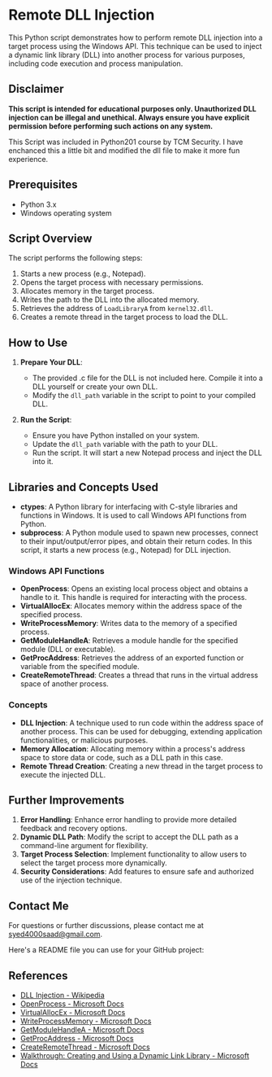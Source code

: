# Remote DLL Injection

This Python script demonstrates how to perform remote DLL injection into a target process using the Windows API. This technique can be used to inject a dynamic link library (DLL) into another process for various purposes, including code execution and process manipulation.

## Disclaimer

**This script is intended for educational purposes only. Unauthorized DLL injection can be illegal and unethical. Always ensure you have explicit permission before performing such actions on any system.** <br>

This Script was included in Python201 course by TCM Security. I have enchanced this a little bit and modified the dll file to make it more fun experience.

## Prerequisites

- Python 3.x
- Windows operating system

## Script Overview

The script performs the following steps:
1. Starts a new process (e.g., Notepad).
2. Opens the target process with necessary permissions.
3. Allocates memory in the target process.
4. Writes the path to the DLL into the allocated memory.
5. Retrieves the address of `LoadLibraryA` from `kernel32.dll`.
6. Creates a remote thread in the target process to load the DLL.

## How to Use

1. **Prepare Your DLL**: 
   - The provided .c file for the DLL is not included here. Compile it into a DLL yourself or create your own DLL. 
   - Modify the `dll_path` variable in the script to point to your compiled DLL.

2. **Run the Script**:
   - Ensure you have Python installed on your system.
   - Update the `dll_path` variable with the path to your DLL.
   - Run the script. It will start a new Notepad process and inject the DLL into it.

## Libraries and Concepts Used

- **ctypes**: A Python library for interfacing with C-style libraries and functions in Windows. It is used to call Windows API functions from Python.
- **subprocess**: A Python module used to spawn new processes, connect to their input/output/error pipes, and obtain their return codes. In this script, it starts a new process (e.g., Notepad) for DLL injection.

### Windows API Functions

- **OpenProcess**: Opens an existing local process object and obtains a handle to it. This handle is required for interacting with the process.
- **VirtualAllocEx**: Allocates memory within the address space of the specified process.
- **WriteProcessMemory**: Writes data to the memory of a specified process.
- **GetModuleHandleA**: Retrieves a module handle for the specified module (DLL or executable).
- **GetProcAddress**: Retrieves the address of an exported function or variable from the specified module.
- **CreateRemoteThread**: Creates a thread that runs in the virtual address space of another process.

### Concepts

- **DLL Injection**: A technique used to run code within the address space of another process. This can be used for debugging, extending application functionalities, or malicious purposes.
- **Memory Allocation**: Allocating memory within a process's address space to store data or code, such as a DLL path in this case.
- **Remote Thread Creation**: Creating a new thread in the target process to execute the injected DLL.

## Further Improvements

1. **Error Handling**: Enhance error handling to provide more detailed feedback and recovery options.
2. **Dynamic DLL Path**: Modify the script to accept the DLL path as a command-line argument for flexibility.
3. **Target Process Selection**: Implement functionality to allow users to select the target process more dynamically.
4. **Security Considerations**: Add features to ensure safe and authorized use of the injection technique.

## Contact Me

For questions or further discussions, please contact me at [syed4000saad@gmail.com](mailto:syed4000saad@gmail.com). 

Here's a README file you can use for your GitHub project:

## References

- [DLL Injection - Wikipedia](https://en.wikipedia.org/wiki/DLL_injection)
- [OpenProcess - Microsoft Docs](https://learn.microsoft.com/en-us/windows/win32/api/processthreadsapi/nf-processthreadsapi-openprocess)
- [VirtualAllocEx - Microsoft Docs](https://learn.microsoft.com/en-us/windows/win32/api/memoryapi/nf-memoryapi-virtualallocex)
- [WriteProcessMemory - Microsoft Docs](https://learn.microsoft.com/en-us/windows/win32/api/memoryapi/nf-memoryapi-writeprocessmemory)
- [GetModuleHandleA - Microsoft Docs](https://learn.microsoft.com/en-us/windows/win32/api/libloaderapi/nf-libloaderapi-getmodulehandlea)
- [GetProcAddress - Microsoft Docs](https://learn.microsoft.com/en-us/windows/win32/api/libloaderapi/nf-libloaderapi-getprocaddress)
- [CreateRemoteThread - Microsoft Docs](https://learn.microsoft.com/en-us/windows/win32/api/processthreadsapi/nf-processthreadsapi-createremotethread)
- [Walkthrough: Creating and Using a Dynamic Link Library - Microsoft Docs](https://learn.microsoft.com/en-us/cpp/build/walkthrough-creating-and-using-a-dynamic-link-library-cpp?view=msvc-170)




